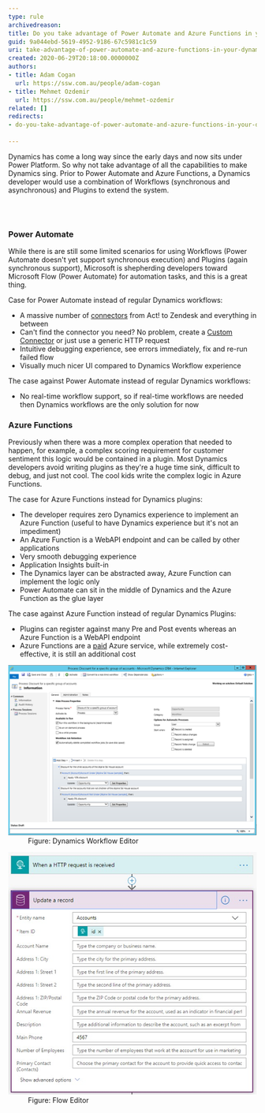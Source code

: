 ```yaml
---
type: rule
archivedreason: 
title: Do you take advantage of Power Automate and Azure Functions in your Dynamics solutions?
guid: 9a044ebd-5619-4952-9186-67c5981c1c59
uri: take-advantage-of-power-automate-and-azure-functions-in-your-dynamics-solutions
created: 2020-06-29T20:18:00.0000000Z
authors:
- title: Adam Cogan
  url: https://ssw.com.au/people/adam-cogan
- title: Mehmet Ozdemir
  url: https://ssw.com.au/people/mehmet-ozdemir
related: []
redirects:
- do-you-take-advantage-of-power-automate-and-azure-functions-in-your-dynamics-solutions

---
```



<p class="ssw15-rteElement-P">Dynamics has come a long way since the early days and now sits under ​Power Platform. So why not take advantage of all the capabilities to make Dynamics sing. Prior to Power Automate and Azure Functions, a Dynamics developer would use a combination of Workflows (synchronous and asynchronous) and Plugins to extend the system.<br></p>
<br><excerpt class='endintro'></excerpt><br>
<h3 class="ssw15-rteElement-H3">​​Power Automate</h3><p>While there is are still some limited scenarios for using Workflows (Power Automate doesn't yet support synchronous execution) and Plugins (again synchronous support), Microsoft is shepherding developers toward Microsoft Flow (Power Automate) for automation tasks, and this is a great thing.<br></p><p>Case for Power Automate instead of regular Dynamics workflows:</p><ul><li>A massive number of 
      <a href="https://australia.flow.microsoft.com/en-us/connectors/%22%20%5co%20%22https://australia.flow.microsoft.com/en-us/connectors/">connectors</a> from Act! to Zendesk and everything in between</li><li>Can't find the connector you need? No problem, create a 
      <a href="https://docs.microsoft.com/en-us/connectors/custom-connectors/define-blank%22%20%5co%20%22https://docs.microsoft.com/en-us/connectors/custom-connectors/define-blank">Custom Connector</a> or just use a generic HTTP request</li><li>Intuitive debugging experience, see errors immediately, fix and re-run failed flow</li><li>Visually much nicer UI compared to Dynamics Workflow experience</li></ul><p>The case against Power Automate instead of regular Dynamics workflows:</p><ul><li>No real-time workflow support, so if real-time workflows are needed then Dynamics workflows are the only solution for now</li></ul><h3 class="ssw15-rteElement-H3">Azure Functions<br></h3><p>Previously when there was a more complex operation that needed to happen, for example, a complex scoring requirement for customer sentiment this logic would be contained in a plugin. Most Dynamics developers avoid writing plugins as they're a huge time sink, difficult to debug, and just not cool. The cool kids write the complex logic in Azure Functions.</p><p>The case for Azure Functions instead for Dynamics plugins:</p><ul><li>The developer requires zero Dynamics experience to implement an Azure Function (useful to have Dynamics experience but it's not an impediment)<br></li><li>An Azure Function is a WebAPI endpoint and can be called by other applications<br></li><li>Very smooth debugging experience<br></li><li>Application Insights built-in</li><li>The Dynamics layer can be abstracted away, Azure Function can implement the logic only</li><li>Power Automate can sit in the middle of Dynamics and the Azure Function as the glue layer</li></ul><p>The case against Azure Function instead of regular Dynamics Plugins:</p><ul><li>Plugins can register against many Pre and Post events whereas an Azure Function is a WebAPI endpoint</li><li>Azure Functions are a 
      <a href="https://azure.microsoft.com/en-au/pricing/calculator/%22%20%5co%20%22https://azure.microsoft.com/en-au/pricing/calculator/">paid</a> Azure service, while extremely cost-effective, it is still an additional cost <br></li></ul><dl class="image"><dt>
      <img src="dynamics-workflow-editor.png" alt="dynamics-workflow-editor.png" style="width:750px;" /></dt><dd>Figure: Dynamics Workflow Editor</dd></dl><dl class="image"><dt><img src="flow-editor.png" alt="flow-editor.png" /></dt><dd>Figure: Flow Editor</dd></dl>​ 


